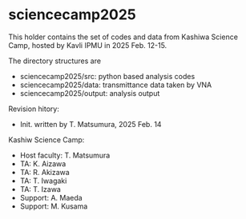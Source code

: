 # sciencecamp2025

This holder contains the set of codes and data from Kashiwa Science Camp, hosted by Kavli IPMU in 2025 Feb. 12-15.

The directory structures are
  - sciencecamp2025/src: python based analysis codes
  - sciencecamp2025/data: transmittance data taken by VNA
  - sciencecamp2025/output: analysis output

Revision hitory:
  - Init. written by T. Matsumura, 2025 Feb. 14

Kashiw Science Camp: 
  - Host faculty: T. Matsumura
  - TA: K. Aizawa
  - TA: R. Akizawa
  - TA: T. Iwagaki
  - TA: T. Izawa
  - Support: A. Maeda
  - Support: M. Kusama 
